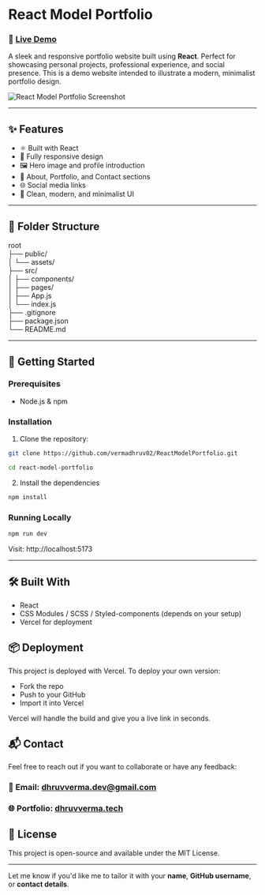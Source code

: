 # React Model Portfolio

### 🚀 [Live Demo](https://react-model-portfolio.vercel.app/)

A sleek and responsive portfolio website built using **React**. Perfect for showcasing personal projects, professional experience, and social presence. This is a demo website intended to illustrate a modern, minimalist portfolio design.

![React Model Portfolio Screenshot](https://res.cloudinary.com/ducahghzl/image/upload/v1754672393/Dhruv-Verma-portfolio_oazjjq.png)

---

## ✨ Features

- ⚛️ Built with React  
- 📱 Fully responsive design  
- 🖼️ Hero image and profile introduction  
- 🧾 About, Portfolio, and Contact sections  
- 🌐 Social media links  
- 🎨 Clean, modern, and minimalist UI  

---

## 📂 Folder Structure

root  
├── public/  
│ └── assets/  
├── src/  
│ ├── components/  
│ ├── pages/  
│ ├── App.js  
│ └── index.js  
├── .gitignore  
├── package.json  
└── README.md  

---
## 🚀 Getting Started

### Prerequisites

- Node.js & npm 

### Installation
1. Clone the repository:
```bash
git clone https://github.com/vermadhruv02/ReactModelPortfolio.git   

cd react-model-portfolio
```
2. Install the dependencies
```bash
npm install
```
### Running Locally

```bash
npm run dev
```
Visit: http://localhost:5173

---

## 🛠️ Built With

- React
- CSS Modules / SCSS / Styled-components (depends on your setup)
- Vercel for deployment

##  📦 Deployment
This project is deployed with Vercel. To deploy your own version:

- Fork the repo
- Push to your GitHub
- Import it into Vercel

Vercel will handle the build and give you a live link in seconds.

## 📬 Contact
Feel free to reach out if you want to collaborate or have any feedback:

### 📧 Email: [dhruvverma.dev@gmail.com](mailto:dhruvverma.dev@gmail.com)  
### 🌐 Portfolio: [dhruvverma.tech](http://dhruvverma.tech)
 
## 📄 License
This project is open-source and available under the MIT License.

---
Let me know if you'd like me to tailor it with your **name**, **GitHub username**, or **contact details**.
